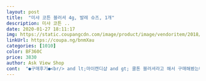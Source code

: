 ```yaml
---
layout: post 
title:  "미샤 코튼 블러셔 4g, 발레 슈즈, 1개" 
description: 미샤 코튼 ..
date: 2020-01-27 18:11:17 
img: https://static.coupangcdn.com/image/product/image/vendoritem/2018/10/15/3717925407/9dc2e547-206a-4557-9c36-d5a3da593f8b.jpg 
linkUrl: https://coupa.ng/bnmXau 
categories: [1010] 
color: BF360C 
price: 3830 
author: Ask View Shop 
cont:  "●구매후기●<br/> and lt;마이캔디샵 and gt; 쿨톤 블러셔라고 해서 구매해봤는데요 엄청 쿨한 핑크는 아니고 약간 핑크에 코랄 몇방울 들어간 느낌이예요! 생각보단 무난무난하네요!<br/> and lt;발레슈즈 and gt; 단독으로 쓰면 엄청 여리한 느낌이고 다른 블러셔의 바탕으루 깔아주기에 좋아요<br/>@색상<br/>@용기<br/>@유통기한<br/>@촉감<br/>가격도 착하고 사용감도 나쁘지 않아요! 포장만 좀 더 꼼꼼히 온다면 재구매의사 충분히 있습니다!<br/>가격은 3<br/> -4천원정도에 구매했는데 가격보다는 좋았던 것 같아요.<br/><br/>가루가 엄청 고와요<br/>가성비<br/>그리고 쓰면 쓸수록 두 색상 조합이 어울리는듯 안어울린다는 생각도 들었어요ㅠㅠ<br/>그와중에 만족스러운건 의외로 부실해보였던 용기가 진짜 편하고 은근 튼튼하다는 느낌을 줬다는거예요<br/>근데 그것도 확 닫히는것이 아니라 부드럽구 스무스하게.<br/>.<br/>☆<br/>다만 시간이 지나고나니 붉은기가 좀 더 강해지는 느낌이 없잖아 있네요.<br/><br/>다만 오래 써서 헐거워지면 어떨지 모르겠네요.<br/>.<br/><br/>다행히도 어디 깨지거나 한건 아니지만 다른분들 리뷰보니 깨져서 왔다는 리뷰도 종종 보이는걸 보니 이번에는 그냥 제가 운이 좋앗던 것 같네요.<br/><br/>닫는 느낌이 좀 독특한데요 홈이 파여있어서 블럭처럼 맞추면서 닫는 형식도 아니고 자석도 아니예요<br/>되게 뽀송뽀송하구 부드럽구 되게 가벼워요<br/>두 색상을 같이 써주는게 베스트 같아요<br/>둘 다 22년 9월 2일까지<br/>립이 아닌 색죠계열은 그렇게 돈을 많이 쓰는편이 아니라서 미샤에서 구매했어요.<br/><br/>마마스는 까맣다구 해서 좀 밝은 친구를 샀어요<br/>많이 문질문질했는데 손에 안묻은느낌이여서 손가락을 봤는데 밀착력 짱짱맨 bb<br/>발색은 생각보다 진하게 되는 편이고, 가루날림은 적었어요.<br/><br/>블러셔에 빠져서 블러셔를 찾아해매고있던 한 사람입니다<br/>사진보시면 홈이 없는걸 보실수있어요!<br/>사진이랑 거의 동일하다고 보시면되고 발색도 본통색 그대로 올라옵니다.<br/><br/>살짝 뽀얗고 땅에서 갓 뽑아서 흙을 마구 털어낸 좀 깨끗한 당근색?<br/>색감은 모니터에서 보던것보다 살짝 형광기가 있어요.<br/><br/>색은"마이캔디샵”으로 구매했고, 구매하고 하루만에 로켓배송으로 도착했어요.<br/><br/>생각보다 작아요!<br/>아쉬웠던 점은 배송이 뽁뽁이 한 장 없이 그냥 덜렁 비닐봉투에 배송이 왔다는 점이에요.<br/><br/>앞으로도 주문하고싶은데 망설이게 되는 요인 중 하나에요.<br/>.<br/><br/>여리여리한 발색 좋아하시는 분들이나 아직 양조절이 어려운 분들에게는 추천하지 않아요.<br/><br/>연두콩언니가 이캐롯버터크림이 정말 이쁘고 흔하지 않은색상이라고해서 한번 사봤습니다<br/>옆쪽에 붙어있는게 특이하긴 한데 찐득거리지않구 깔끔하게 떨어져요<br/>예 정말흔하지 않은 색깔이였어요<br/>용량은 4g이었고, 용량만큼 작은 사이즈에요.<br/> 500원짜리 두개 붙여놓고 그 위로 십원짜리 작은 동전들 1열로 더 놓은 만큼의 크기라고 생각하시면 될 것 같습니다.<br/><br/>음... <br/>  손톱을 홈에 지렛대 원리로 열구 열었다가 닫았다가 하면 똑딱 하면서 잠기는 친구가아니라 그냥 어느정도 닫았다 싶으면 지가 알아서 닫히는거있잖아요<br/>이.<br/>.<br/>이건  오렌지가 아닌  다.<br/>.<br/>당근이라구... <br/>!!  막 이런 느낌 아시죠ㅋㅋㅋ<br/>이라고 해야하나요??<br/>입자도 굉장히 고왔어요<br/>저는 은근 발레슈즈 단독 사용을 즐겨쓰네요ㅎㅎ 진하지 않은 화장할때 좋은것 같아요!<br/>저는 일단 주황색이 안 어울린줄만 알았는데 이걸 바르니까 굉장히 이쁘대요!! 오히려핑크보다 주황이 더 잘어울린다는걸 처음 들었어요<br/>저는 핑크를 좋아하진 않지만 핑크블러셔만 있는 한 사람입니다<br/>정말 웜톤이라면 꼭사야할 친구입니다<br/>제가 구매한 색상은 마이 캔디샵과 발레슈즈예요!<br/>지속적 사용 이후 후기<br/>진짜 아무것도 없는데 닫는 각도를 뻑뻑하게 해놔서 쉽게 열리진 않을것같아요<br/>진짜 오렌지가아닌 당근이에요<br/>친구한테 추천하러 가겠습니다<br/>케이스도 굉장히 아기자기하고 이뻐요<br/>포장 상자 따로 없지만 스티커는 아주 만족해요<br/>프레스드 타입보다는 베이크드 타입처럼 약간 뭉치면서 묻어나왔습니다.<br/><br/>향은 따로 없습니다!<br/>홍조 있으신분들은 참고바랍니다!<br/>화장하다보면 손이 미끌거려서 뚜껑 열기 힘든데 이건 진짜 들어올리기만 하면 돼서 너무 편해요 혁명이네요ㅋㅋㅋ<br/>흔하지두 비싸지두않아서 모셔놔야하는 친구입니다<br/>" 
---
```

